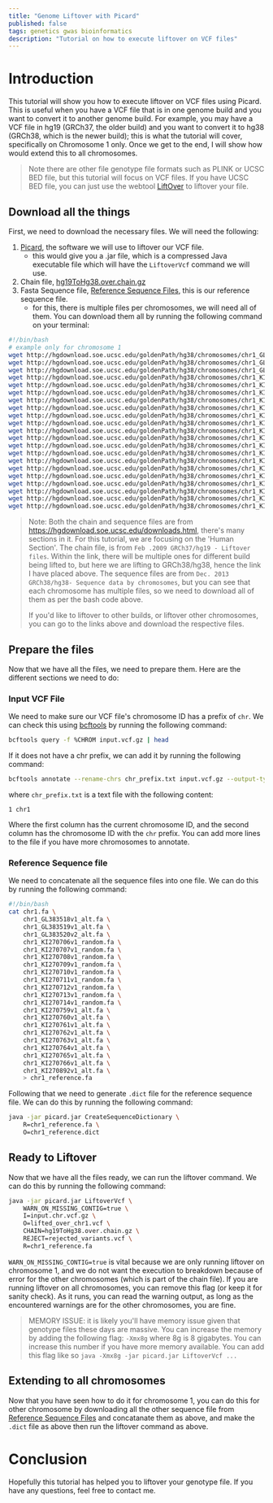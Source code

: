 ```yaml
---
title: "Genome Liftover with Picard"
published: false
tags: genetics gwas bioinformatics
description: "Tutorial on how to execute liftover on VCF files"
---
```


# Introduction

This tutorial will show you how to execute liftover on VCF files using Picard. This is useful when you have a VCF file that is in one genome build and you want to convert it to another genome build. For example, you may have a VCF file in hg19 (GRCh37, the older build) and you want to convert it to hg38 (GRCh38, which is the newer build); this is what the tutorial will cover, specifically on Chromosome 1 only. Once we get to the end, I will show how would extend this to all chromosomes.

> Note there are other file genotype file formats such as PLINK or UCSC BED file, but this tutorial will focus on VCF files. If you have UCSC BED file, you can just use the webtool [LiftOver](https://genome.ucsc.edu/cgi-bin/hgLiftOver) to liftover your file.

## Download all the things

First, we need to download the necessary files. We will need the following:
1. [Picard](https://broadinstitute.github.io/picard/), the software we will use to liftover our VCF file.
    - this would give you a .jar file, which is a compressed Java executable file which will have the `LiftoverVcf` command we will use.
2. Chain file, [hg19ToHg38.over.chain.gz](http://hgdownload.soe.ucsc.edu/goldenPath/hg19/liftOver/hg19ToHg38.over.chain.gz)
3. Fasta Sequence file, [Reference Sequence Files](http://hgdownload.soe.ucsc.edu/goldenPath/hg38/chromosomes/), this is our reference sequence file.
    - for this, there is multiple files per chromosomes, we will need all of them. You can download them all by running the following command on your terminal:

```bash
#!/bin/bash
# example only for chromosome 1
wget http://hgdownload.soe.ucsc.edu/goldenPath/hg38/chromosomes/chr1_GL383518v1_alt.fa.gz
wget http://hgdownload.soe.ucsc.edu/goldenPath/hg38/chromosomes/chr1_GL383519v1_alt.fa.gz
wget http://hgdownload.soe.ucsc.edu/goldenPath/hg38/chromosomes/chr1_GL383520v2_alt.fa.gz
wget http://hgdownload.soe.ucsc.edu/goldenPath/hg38/chromosomes/chr1_KI270706v1_random.fa.gz
wget http://hgdownload.soe.ucsc.edu/goldenPath/hg38/chromosomes/chr1_KI270707v1_random.fa.gz
wget http://hgdownload.soe.ucsc.edu/goldenPath/hg38/chromosomes/chr1_KI270708v1_random.fa.gz
wget http://hgdownload.soe.ucsc.edu/goldenPath/hg38/chromosomes/chr1_KI270709v1_random.fa.gz
wget http://hgdownload.soe.ucsc.edu/goldenPath/hg38/chromosomes/chr1_KI270710v1_random.fa.gz
wget http://hgdownload.soe.ucsc.edu/goldenPath/hg38/chromosomes/chr1_KI270711v1_random.fa.gz
wget http://hgdownload.soe.ucsc.edu/goldenPath/hg38/chromosomes/chr1_KI270712v1_random.fa.gz
wget http://hgdownload.soe.ucsc.edu/goldenPath/hg38/chromosomes/chr1_KI270713v1_random.fa.gz
wget http://hgdownload.soe.ucsc.edu/goldenPath/hg38/chromosomes/chr1_KI270714v1_random.fa.gz
wget http://hgdownload.soe.ucsc.edu/goldenPath/hg38/chromosomes/chr1_KI270759v1_alt.fa.gz
wget http://hgdownload.soe.ucsc.edu/goldenPath/hg38/chromosomes/chr1_KI270760v1_alt.fa.gz
wget http://hgdownload.soe.ucsc.edu/goldenPath/hg38/chromosomes/chr1_KI270761v1_alt.fa.gz
wget http://hgdownload.soe.ucsc.edu/goldenPath/hg38/chromosomes/chr1_KI270762v1_alt.fa.gz
wget http://hgdownload.soe.ucsc.edu/goldenPath/hg38/chromosomes/chr1_KI270763v1_alt.fa.gz
wget http://hgdownload.soe.ucsc.edu/goldenPath/hg38/chromosomes/chr1_KI270764v1_alt.fa.gz
wget http://hgdownload.soe.ucsc.edu/goldenPath/hg38/chromosomes/chr1_KI270765v1_alt.fa.gz
wget http://hgdownload.soe.ucsc.edu/goldenPath/hg38/chromosomes/chr1_KI270766v1_alt.fa.gz
wget http://hgdownload.soe.ucsc.edu/goldenPath/hg38/chromosomes/chr1_KI270892v1_alt.fa.gz
```

> Note: Both the chain and sequence files are from https://hgdownload.soe.ucsc.edu/downloads.html, there's many sections in it. For this tutorial, we are focusing on the 'Human Section'. The chain file, is from `Feb .2009 GRCh37/hg19 - Liftover files`. Within the link, there will be multiple ones for different build being lifted to, but here we are lifting to GRCh38/hg38, hence the link I have placed above. The sequence files are from `Dec. 2013 GRCh38/hg38- Sequence data by chromosomes`, but you can see that each chromosome has multiple files, so we need to download all of them as per the bash code above. 
>
> If you'd like to liftover to other builds, or liftover other chromosomes, you can go to the links above and download the respective files.

## Prepare the files

Now that we have all the files, we need to prepare them. Here are the different sections we need to do:

### Input VCF File
We need to make sure our VCF file's chromosome ID has a prefix of `chr`. We can check this using [bcftools](https://samtools.github.io/bcftools/howtos/index.html) by running the following command:

```bash
bcftools query -f %CHROM input.vcf.gz | head
```

If it does not have a chr prefix, we can add it by running the following command:

```bash
bcftools annotate --rename-chrs chr_prefix.txt input.vcf.gz --output-type z --output input.chr.vcf.gz
```

where `chr_prefix.txt` is a text file with the following content:

```
1 chr1
```

Where the first column has the current chromosome ID, and the second column has the chromosome ID with the `chr` prefix. You can add more lines to the file if you have more chromosomes to annotate.

### Reference Sequence file
We need to concatenate all the sequence files into one file. We can do this by running the following command:

```bash
#!/bin/bash
cat chr1.fa \
    chr1_GL383518v1_alt.fa \
    chr1_GL383519v1_alt.fa \
    chr1_GL383520v2_alt.fa \
    chr1_KI270706v1_random.fa \
    chr1_KI270707v1_random.fa \
    chr1_KI270708v1_random.fa \
    chr1_KI270709v1_random.fa \
    chr1_KI270710v1_random.fa \
    chr1_KI270711v1_random.fa \
    chr1_KI270712v1_random.fa \
    chr1_KI270713v1_random.fa \
    chr1_KI270714v1_random.fa \
    chr1_KI270759v1_alt.fa \
    chr1_KI270760v1_alt.fa \
    chr1_KI270761v1_alt.fa \
    chr1_KI270762v1_alt.fa \
    chr1_KI270763v1_alt.fa \
    chr1_KI270764v1_alt.fa \
    chr1_KI270765v1_alt.fa \
    chr1_KI270766v1_alt.fa \
    chr1_KI270892v1_alt.fa \
    > chr1_reference.fa
```

Following that we need to generate `.dict` file for the reference sequence file. We can do this by running the following command:

```bash
java -jar picard.jar CreateSequenceDictionary \
    R=chr1_reference.fa \
    O=chr1_reference.dict
```

## Ready to Liftover
Now that we have all the files ready, we can run the liftover command. We can do this by running the following command:

```bash
java -jar picard.jar LiftoverVcf \
    WARN_ON_MISSING_CONTIG=true \
    I=input.chr.vcf.gz \
    O=lifted_over_chr1.vcf \
    CHAIN=hg19ToHg38.over.chain.gz \
    REJECT=rejected_variants.vcf \
    R=chr1_reference.fa
```

`WARN_ON_MISSING_CONTIG=true` is vital because we are only running liftover on chromosome 1, and we do not want the execution to breakdown because of error for the other chromosomes (which is part of the chain file). If you are running liftover on all chromosomes, you can remove this flag (or keep it for sanity check). As it runs, you can read the warning output, as long as the encountered warnings are for the other chromosomes, you are fine. 

> MEMORY ISSUE: it is likely you'll have memory issue given that genotype files these days are massive. You can increase the memory by adding the following flag: `-Xmx8g` where 8g is 8 gigabytes. You can increase this number if you have more memory available. You can add this flag like so `java -Xmx8g -jar picard.jar LiftoverVcf ...`

## Extending to all chromosomes
Now that you have seen how to do it for chromosome 1, you can do this for other chromosome by downloading all the other sequence file from [Reference Sequence Files](http://hgdownload.soe.ucsc.edu/goldenPath/hg38/chromosomes/) and concatanate them as above, and make the `.dict` file as above then run the liftover command as above.

# Conclusion
Hopefully this tutorial has helped you to liftover your genotype file. If you have any questions, feel free to contact me.